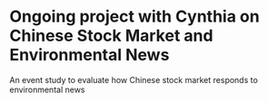 # Ongoing project with Cynthia on Chinese Stock Market and Environmental News
An event study to evaluate how Chinese stock market responds to environmental news

